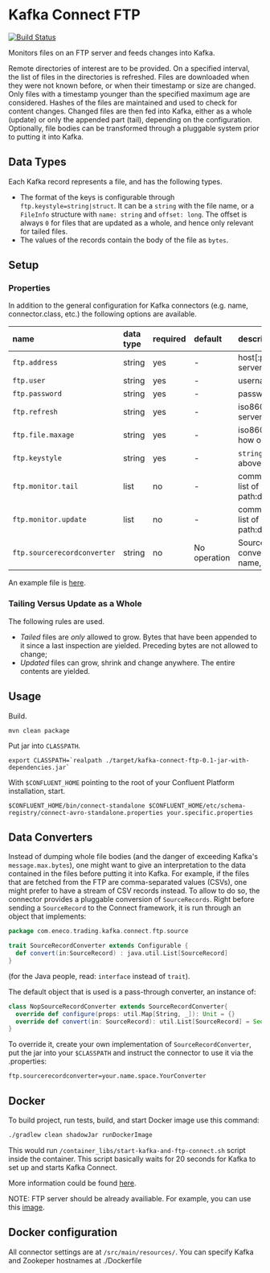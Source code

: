 Kafka Connect FTP
=================

[![Build Status](https://travis-ci.org/Eneco/kafka-connect-ftp.svg?branch=master)](https://travis-ci.org/Eneco/kafka-connect-ftp)

Monitors files on an FTP server and feeds changes into Kafka.

Remote directories of interest are to be provided. On a specified interval, the list of files in the directories is refreshed. Files are downloaded when they were not known before, or when their timestamp or size are changed. Only files with a timestamp younger than the specified maximum age are considered. Hashes of the files are maintained and used to check for content changes. Changed files are then fed into Kafka, either as a whole (update) or only the appended part (tail), depending on the configuration. Optionally, file bodies can be transformed through a pluggable system prior to putting it into Kafka.

Data Types
----------

Each Kafka record represents a file, and has the following types.

-   The format of the keys is configurable through `ftp.keystyle=string|struct`. It can be a `string` with the file name, or a `FileInfo` structure with `name: string` and `offset: long`. The offset is always `0` for files that are updated as a whole, and hence only relevant for tailed files.
-   The values of the records contain the body of the file as `bytes`.

Setup
-----

### Properties

In addition to the general configuration for Kafka connectors (e.g. name, connector.class, etc.) the following options are available.

| name                        | data type | required | default      | description                                   |
|:----------------------------|:----------|:---------|:-------------|:----------------------------------------------|
| `ftp.address`               | string    | yes      | -            | host\[:port\] of the ftp server               |
| `ftp.user`                  | string    | yes      | -            | username                                      |
| `ftp.password`              | string    | yes      | -            | password                                      |
| `ftp.refresh`               | string    | yes      | -            | iso8601 duration the server is polled         |
| `ftp.file.maxage`           | string    | yes      | -            | iso8601 duration how old files can be         |
| `ftp.keystyle`              | string    | yes      | -            | `string` or `struct`, see above               |
| `ftp.monitor.tail`          | list      | no       | -            | comma separated list of path:destinationtopic |
| `ftp.monitor.update`        | list      | no       | -            | comma separated list of path:destinationtopic |
| `ftp.sourcerecordconverter` | string    | no       | No operation | Source Record converter class name, see below |

An example file is [here](./example.properties).

### Tailing Versus Update as a Whole

The following rules are used.

-   *Tailed* files are *only* allowed to grow. Bytes that have been appended to it since a last inspection are yielded. Preceding bytes are not allowed to change;
-   *Updated* files can grow, shrink and change anywhere. The entire contents are yielded.

Usage
-----

Build.

    mvn clean package

Put jar into `CLASSPATH`.

    export CLASSPATH=`realpath ./target/kafka-connect-ftp-0.1-jar-with-dependencies.jar` 

With `$CONFLUENT_HOME` pointing to the root of your Confluent Platform installation, start.

    $CONFLUENT_HOME/bin/connect-standalone $CONFLUENT_HOME/etc/schema-registry/connect-avro-standalone.properties your.specific.properties

Data Converters
---------------

Instead of dumping whole file bodies (and the danger of exceeding Kafka's `message.max.bytes`), one might want to give an interpretation to the data contained in the files before putting it into Kafka.
For example, if the files that are fetched from the FTP are comma-separated values (CSVs), one might prefer to have a stream of CSV records instead.
To allow to do so, the connector provides a pluggable conversion of `SourceRecords`.
Right before sending a `SourceRecord` to the Connect framework, it is run through an object that implements:

```scala
package com.eneco.trading.kafka.connect.ftp.source

trait SourceRecordConverter extends Configurable {
  def convert(in:SourceRecord) : java.util.List[SourceRecord]
}
```

(for the Java people, read: `interface` instead of `trait`).

The default object that is used is a pass-through converter, an instance of:

```scala
class NopSourceRecordConverter extends SourceRecordConverter{
  override def configure(props: util.Map[String, _]): Unit = {}
  override def convert(in: SourceRecord): util.List[SourceRecord] = Seq(in).asJava
}
```

To override it, create your own implementation of `SourceRecordConverter`, put the jar into your `$CLASSPATH` and instruct the connector to use it via the .properties:

```
ftp.sourcerecordconverter=your.name.space.YourConverter
```

Docker
---------------

To build project, run tests, build, and start Docker image use this command:
```bash
./gradlew clean shadowJar runDockerImage
```

This would run `/container_libs/start-kafka-and-ftp-connect.sh` script inside the container. This script basically waits for 20 seconds for Kafka to set up and starts Kafka Connect.

More information could be found [here](https://hub.docker.com/r/wurstmeister/kafka/).

NOTE: FTP server should be already availiable. For example, you can use this [image](https://hub.docker.com/r/stilliard/pure-ftpd/).

Docker configuration
---------------
All connector settings are at `/src/main/resources/`. You can specify Kafka and Zookeper hostnames at ./Dockerfile
